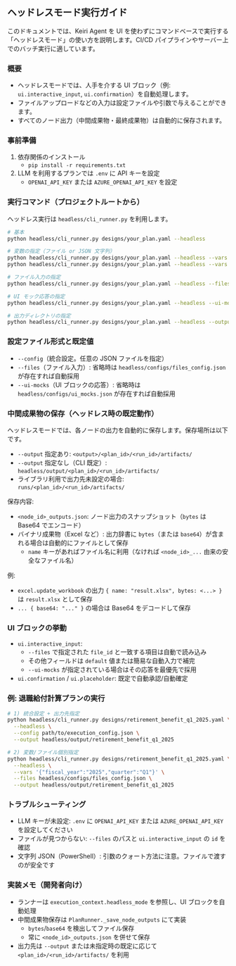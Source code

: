 ## ヘッドレスモード実行ガイド

このドキュメントでは、Keiri Agent を UI を使わずにコマンドベースで実行する「ヘッドレスモード」の使い方を説明します。CI/CD パイプラインやサーバー上でのバッチ実行に適しています。

### 概要

- ヘッドレスモードでは、人手を介する UI ブロック（例: `ui.interactive_input`, `ui.confirmation`）を自動処理します。
- ファイルアップロードなどの入力は設定ファイルや引数で与えることができます。
- すべてのノード出力（中間成果物・最終成果物）は自動的に保存されます。

### 事前準備

1. 依存関係のインストール
   - `pip install -r requirements.txt`
2. LLM を利用するプランでは `.env` に API キーを設定
   - `OPENAI_API_KEY` または `AZURE_OPENAI_API_KEY` を設定

### 実行コマンド（プロジェクトルートから）

ヘッドレス実行は `headless/cli_runner.py` を利用します。

```bash
# 基本
python headless/cli_runner.py designs/your_plan.yaml --headless

# 変数の指定（ファイル or JSON 文字列）
python headless/cli_runner.py designs/your_plan.yaml --headless --vars vars.json
python headless/cli_runner.py designs/your_plan.yaml --headless --vars '{"key":"value"}'

# ファイル入力の指定
python headless/cli_runner.py designs/your_plan.yaml --headless --files headless/configs/files_config.json

# UI モック応答の指定
python headless/cli_runner.py designs/your_plan.yaml --headless --ui-mocks headless/configs/ui_mocks.json

# 出力ディレクトリの指定
python headless/cli_runner.py designs/your_plan.yaml --headless --output headless/output/your_plan
```

### 設定ファイル形式と既定値

- `--config`（統合設定。任意の JSON ファイルを指定）
- `--files`（ファイル入力）: 省略時は `headless/configs/files_config.json` が存在すれば自動採用
- `--ui-mocks`（UI ブロックの応答）: 省略時は `headless/configs/ui_mocks.json` が存在すれば自動採用

### 中間成果物の保存（ヘッドレス時の既定動作）

ヘッドレスモードでは、各ノードの出力を自動的に保存します。保存場所は以下です。

- `--output` 指定あり: `<output>/<plan_id>/<run_id>/artifacts/`
- `--output` 指定なし（CLI 既定）: `headless/output/<plan_id>/<run_id>/artifacts/`
- ライブラリ利用で出力先未設定の場合: `runs/<plan_id>/<run_id>/artifacts/`

保存内容:
- `<node_id>_outputs.json`: ノード出力のスナップショット（`bytes` は Base64 でエンコード）
- バイナリ成果物（Excel など）: 出力辞書に `bytes`（または `base64`）が含まれる場合は自動的にファイルとして保存
  - `name` キーがあればファイル名に利用（なければ `<node_id>_...` 由来の安全なファイル名）

例:
- `excel.update_workbook` の出力 `{ name: "result.xlsx", bytes: <...> }` は `result.xlsx` として保存
- `... { base64: "..." }` の場合は Base64 をデコードして保存

### UI ブロックの挙動

- `ui.interactive_input`:
  - `--files` で指定された `file_id` と一致する項目は自動で読み込み
  - その他フィールドは `default` 値または簡易な自動入力で補完
  - `--ui-mocks` が指定されている場合はその応答を最優先で採用
- `ui.confirmation` / `ui.placeholder`: 既定で自動承認/自動確定

### 例: 退職給付計算プランの実行

```bash
# 1) 統合設定 + 出力先指定
python headless/cli_runner.py designs/retirement_benefit_q1_2025.yaml \
  --headless \
  --config path/to/execution_config.json \
  --output headless/output/retirement_benefit_q1_2025

# 2) 変数/ファイル個別指定
python headless/cli_runner.py designs/retirement_benefit_q1_2025.yaml \
  --headless \
  --vars '{"fiscal_year":"2025","quarter":"Q1"}' \
  --files headless/configs/files_config.json \
  --output headless/output/retirement_benefit_q1_2025
```

### トラブルシューティング

- LLM キーが未設定: `.env` に `OPENAI_API_KEY` または `AZURE_OPENAI_API_KEY` を設定してください
- ファイルが見つからない: `--files` のパスと `ui.interactive_input` の `id` を確認
- 文字列 JSON（PowerShell）: 引数のクォート方法に注意。ファイルで渡すのが安全です

### 実装メモ（開発者向け）

- ランナーは `execution_context.headless_mode` を参照し、UI ブロックを自動処理
- 中間成果物保存は `PlanRunner._save_node_outputs` にて実装
  - `bytes`/`base64` を検出してファイル保存
  - 常に `<node_id>_outputs.json` を併せて保存
- 出力先は `--output` または未指定時の既定に応じて `<plan_id>/<run_id>/artifacts/` を利用
